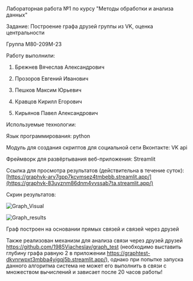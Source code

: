 Лабораторная работа №1 по курсу "Методы обработки и анализа данных"

Задание: Построение графа друзей группы из VK, оценка центральности

Группа М80-209М-23

  Работу выполнили:

  1. Брежнев Вячеслав Александрович

  2. Прозоров Евгений Иванович

  3. Пешков Максим Юрьевич

  4. Кравцов Кирилл Егорович

  5. Кирьянов Павел Александрович


Используемые технологии:

Язык программирования: python

Модуль для создания скриптов для социальной сети Вконтакте: VK api

Фреймворк для развёртывания веб-приложения: Streamlit 

Ссылка для просмотра результатов (действительна в течение суток): [https://graphvk-arv7gpp7kcvmsez4tmbebb.streamlit.app/](https://graphvk-83uyznm86dnm4vvssab7ta.streamlit.app/)

Скрин результатов:

![Graph_Visual](https://github.com/user-attachments/assets/44d4e45b-5a5b-4fd8-9e8f-a410a01ad336)

![Graph_results](https://github.com/user-attachments/assets/5bad000a-6623-4fc1-a9c6-23734f8e3409)

Граф построен на основании прямых связей и связей через друзей

Также реализован механизм для анализа связи через друзей друзей https://github.com/1985Viacheslav/graph_test (необходимо выставить глубину графа равную 2 в приложении https://graphtest-dkvnrwpxt3mbba4yigqj5b.streamlit.app/), однако при попытке запуска данного алгоритма система не может его выполнить в связи с множеством вычислений и зависает после 20 часов работы!

